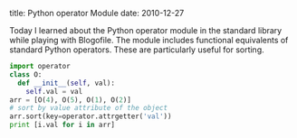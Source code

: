 title: Python operator Module
date: 2010-12-27



Today I learned about the Python operator module in the standard library while playing with Blogofile. The module includes functional equivalents of standard Python operators. These are particularly useful for sorting.



```python
import operator
class O:
  def __init__(self, val):
    self.val = val
arr = [O(4), O(5), O(1), O(2)]
# sort by value attribute of the object
arr.sort(key=operator.attrgetter('val'))
print [i.val for i in arr]
```